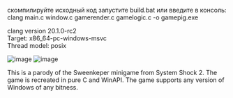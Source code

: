 

скомпилируйте исходный код
запустите build.bat или введите в консоль:
clang main.c window.c gamerender.c gamelogic.c -o gamepig.exe


clang version 20.1.0-rc2              
Target: x86_64-pc-windows-msvc        
Thread model: posix                   

![image](https://github.com/user-attachments/assets/20145be0-6e9f-4641-bd0f-110d163058bc)   ![image](https://github.com/user-attachments/assets/f79d255f-39aa-4e1d-ab82-ddf595900609)




This is a parody of the Sweenkeper minigame from System Shock 2. The game is recreated in pure C and WinAPI. The game supports any version of Windows of any bitness.
